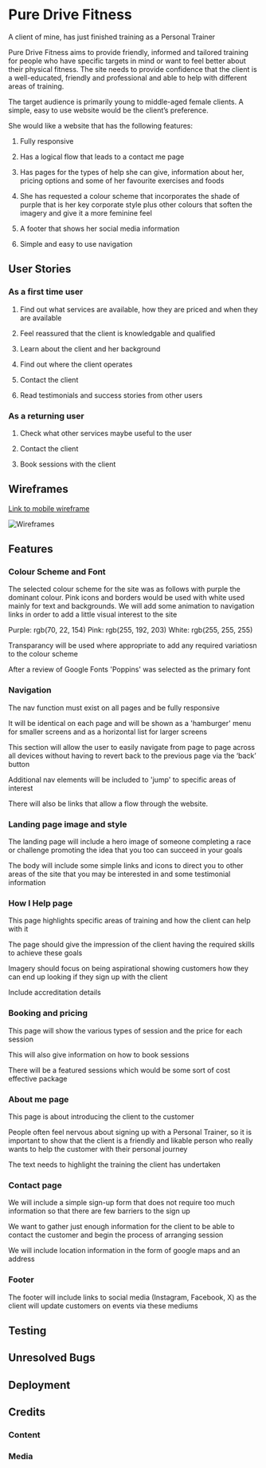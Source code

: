 # Pure Drive Fitness

A client of mine, has just finished training as a Personal Trainer

Pure Drive Fitness aims to provide friendly, informed and tailored training for people who have specific targets in mind or want to feel better about their physical fitness.  The site needs to provide confidence that the client is a well-educated, friendly and professional and able to help with different areas of training.

The target audience is primarily young to middle-aged female clients.  A simple, easy to use website would be the client’s preference.

She would like a website that has the following features:

1. Fully responsive

2. Has a logical flow that leads to a contact me page

3. Has pages for the types of help she can give, information about her, pricing options and some of her favourite exercises and foods

4. She has requested a colour scheme that incorporates the shade of purple that is her key corporate style plus other colours that soften the imagery and give it a more feminine feel

5. A footer that shows her social media information

6. Simple and easy to use navigation

## User Stories

### As a first time user

1. Find out what services are available, how they are priced and when they are available

2. Feel reassured that the client is knowledgable and qualified

3. Learn about the client and her background

4. Find out where the client operates

5. Contact the client

6. Read testimonials and success stories from other users

### As a returning user

1. Check what other services maybe useful to the user

2. Contact the client

3. Book sessions with the client

## Wireframes

[Link to mobile wireframe](https://share.balsamiq.com/c/rRtdFHGFVL9rqvgiqRiqKo.png)

![Wireframes](https://share.balsamiq.com/c/rRtdFHGFVL9rqvgiqRiqKo.png)

## Features

### Colour Scheme and Font

The selected colour scheme for the site was as follows with purple the dominant colour.  Pink icons and borders would be used with white used mainly for text and backgrounds. We will add some animation to navigation links in order to add a little visual interest to the site

Purple: rgb(70, 22, 154)
Pink: rgb(255, 192, 203)
White: rgb(255, 255, 255)

Transparancy will be used where appropriate to add any required variatiosn to the colour scheme

After a review of Google Fonts 'Poppins' was selected as the primary font

### Navigation

The nav function must exist on all pages and be fully responsive

It will be identical on each page and will be shown as a 'hamburger' menu for smaller screens and as a horizontal list for larger screens

This section will allow the user to easily navigate from page to page across all devices without having to revert back to the previous page via the ‘back’ button

Additional nav elements will be included to 'jump' to specific areas of interest

There will also be links that allow a flow through the website.

### Landing page image and style

The landing page will include a hero image of someone completing a race or challenge promoting the idea that you too can succeed in your goals

The body will include some simple links and icons to direct you to other areas of the site that you may be interested in and some testimonial information

### How I Help page

This page highlights specific areas of training and how the client can help with it

The page should give the impression of the client having the required skills to achieve these goals

Imagery should focus on being aspirational showing customers how they can end up looking if they sign up with the client

Include accreditation details

### Booking and pricing

This page will show the various types of session and the price for each session

This will also give information on how to book sessions

There will be a featured sessions which would be some sort of cost effective package

### About me page

This page is about introducing the client to the customer

People often feel nervous about signing up with a Personal Trainer, so it is important to show that the client is a friendly and likable person who really wants to help the customer with their personal journey

The text needs to highlight the training the client has undertaken

### Contact page

We will include a simple sign-up form that does not require too much information so that there are few barriers to the sign up

We want to gather just enough information for the client to be able to contact the customer and begin the process of arranging session

We will include location information in the form of google maps and an address

### Footer

The footer will include links to social media (Instagram, Facebook, X) as the client will update customers on events via these mediums

## Testing

## Unresolved Bugs

## Deployment

## Credits

### Content

### Media
